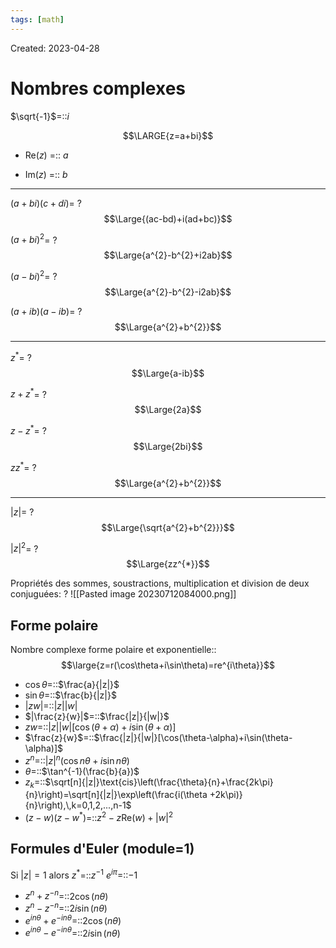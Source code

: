 ```yaml
---
tags: [math] 
---
```

Created: 2023-04-28

# Nombres complexes
$\sqrt{-1}$=::$i$
<!--SR:!2024-02-26,141,310-->

$$\LARGE{z=a+bi}$$
- Re($z$) =:: $a$
<!--SR:!2024-01-15,99,290-->
- Im($z$) =:: $b$
<!--SR:!2024-03-10,133,290-->

--- 
$(a+bi)(c+di)$=
?
$$\Large{(ac-bd)+i(ad+bc)}$$
<!--SR:!2023-11-22,24,270-->

$(a+bi)^{2}$=
?
$$\Large{a^{2}-b^{2}+i2ab}$$
<!--SR:!2023-12-07,37,230-->

$(a-bi)^{2}$=
?
$$\Large{a^{2}-b^{2}-i2ab}$$
<!--SR:!2024-01-02,90,290-->

$(a+ib)(a-ib)$=
?
$$\Large{a^{2}+b^{2}}$$
<!--SR:!2024-01-06,93,290-->

---

$z^{*}$=
?
$$\Large{a-ib}$$
<!--SR:!2024-06-11,226,310-->

$z+z^*$=
?
$$\Large{2a}$$
<!--SR:!2023-11-03,5,210-->

$z-z^{*}$=
?
$$\Large{2bi}$$
<!--SR:!2023-11-13,15,230-->

$zz^{*}$=
?
$$\Large{a^{2}+b^{2}}$$
<!--SR:!2024-02-07,115,290-->

---
$|z|$=
?
$$\Large{\sqrt{a^{2}+b^{2}}}$$
<!--SR:!2024-02-08,116,290-->

$|z|^{2}$=
?
$$\Large{zz^{*}}$$
<!--SR:!2023-11-05,7,230-->

Propriétés des sommes, soustractions, multiplication et division de deux conjuguées:
?
![[Pasted image 20230712084000.png]]
<!--SR:!2024-03-13,136,290-->

## Forme polaire

Nombre complexe forme polaire et exponentielle::$$\large{z=r(\cos\theta+i\sin\theta)=re^{i\theta}}$$

- $\cos\theta$=::$\frac{a}{|z|}$
- $\sin\theta$=::$\frac{b}{|z|}$
- $|zw|$=::$|z||w|$
- $|\frac{z}{w}|$=::$\frac{|z|}{|w|}$
- $zw$=::$|z||w|[\cos(\theta+\alpha)+i\sin(\theta+\alpha)]$
- $\frac{z}{w}$=::$\frac{|z|}{|w|}[\cos(\theta-\alpha)+i\sin(\theta-\alpha)]$
- $z^{n}$=::$|z|^{n}(\cos n\theta+i\sin n\theta)$
- $\theta$=::$\tan^{-1}(\frac{b}{a})$
- $z_{k}$=::$\sqrt[n]{|z|}\text{cis}\left(\frac{\theta}{n}+\frac{2k\pi}{n}\right)=\sqrt[n]{|z|}\exp\left(\frac{i(\theta +2k\pi)}{n}\right),\,k=0,1,2,...,n-1$
- $(z-w)(z-w^{*})$=::$z^{2}-z\text{Re}(w)+|w|^{2}$

## Formules d'Euler (module=1)
Si $|z|=1$ alors $z^{*}$=::$z^{-1}$
$e^{i\pi}$=::$-1$

- $z^{n}+z^{-n}$=::$2\cos(n\theta)$
- $z^{n}-z^{-n}$=::$2i\sin(n\theta)$
- $e^{in\theta}+e^{-in\theta}$=::$2\cos(n\theta)$
- $e^{in\theta}-e^{-in\theta}$=::$2i\sin(n\theta)$